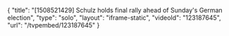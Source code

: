 {
    "title": "[1508521429] Schulz holds final rally ahead of Sunday's German election",
    "type": "solo",
    "layout": "iframe-static",
    "videoId": "123187645",
    "url": "\/tvpembed\/123187645"
}